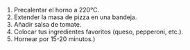 1. Precalentar el horno a 220°C.
2. Extender la masa de pizza en una bandeja.
3. Añadir salsa de tomate.
4. Colocar tus ingredientes favoritos (queso, pepperoni, etc.).
5. Hornear por 15-20 minutos.)